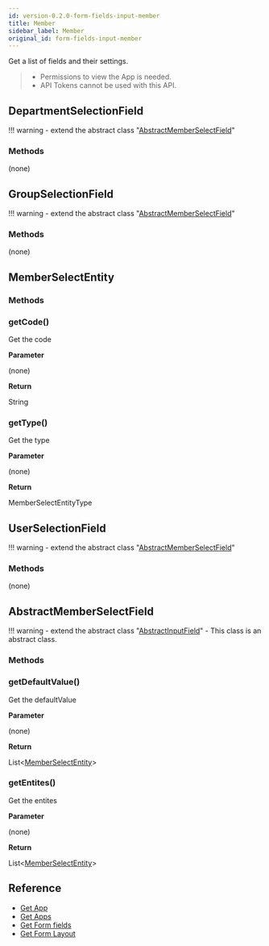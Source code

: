 ```yaml
---
id: version-0.2.0-form-fields-input-member
title: Member
sidebar_label: Member
original_id: form-fields-input-member
---
```


Get a list of fields and their settings.

>- Permissions to view the App is needed.
>- API Tokens cannot be used with this API.

## DepartmentSelectionField

!!! warning
    - extend the abstract class  "[AbstractMemberSelectField](#abstractmemberselectfield)"

### Methods

(none)

## GroupSelectionField

!!! warning
    - extend the abstract class  "[AbstractMemberSelectField](#abstractmemberselectfield)"

### Methods

(none)

## MemberSelectEntity

### Methods

### getCode()

Get the code

**Parameter**

(none)

**Return**

String

### getType()

Get the type

**Parameter**

(none)

**Return**

MemberSelectEntityType

## UserSelectionField

!!! warning
    - extend the abstract class  "[AbstractMemberSelectField](#abstractmemberselectfield)"

### Methods

(none)

## AbstractMemberSelectField

!!! warning
    - extend the abstract class "[AbstractInputField](../form-fields-input/#abstractinputfield.md)"
    - This class is an abstract class.

### Methods

### getDefaultValue()

Get the defaultValue

**Parameter**

(none)

**Return**

List<[MemberSelectEntity](#memberselectentity)\>

### getEntites()

Get the entites

**Parameter**

(none)

**Return**

List<[MemberSelectEntity](#memberselectentity)\>

## Reference

- [Get App](https://developer.kintone.io/hc/en-us/articles/212494888)
- [Get Apps](https://developer.kintone.io/hc/en-us/articles/115005336727)
- [Get Form fields](https://developer.kintone.io/hc/en-us/articles/115005509288)
- [Get Form Layout](https://developer.kintone.io/hc/en-us/articles/115005509068)